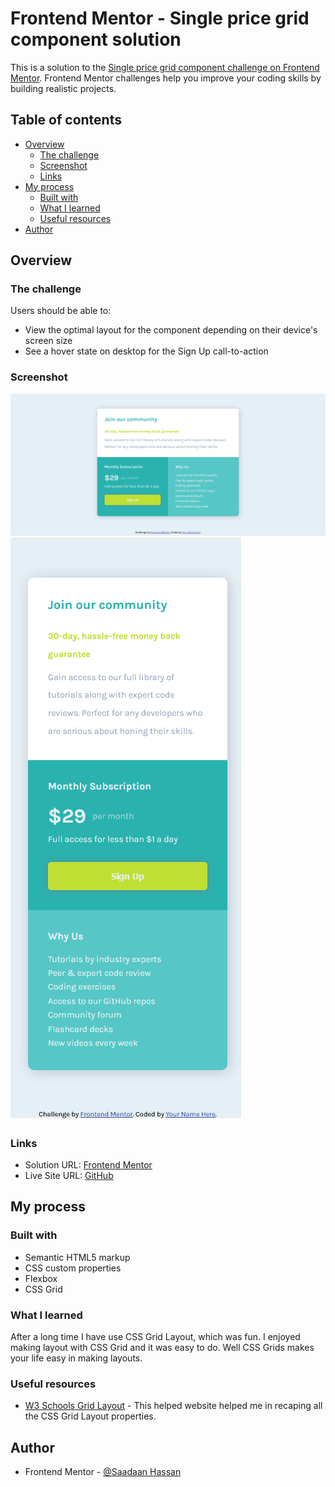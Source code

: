 # Frontend Mentor - Single price grid component solution

This is a solution to the [Single price grid component challenge on Frontend Mentor](https://www.frontendmentor.io/challenges/single-price-grid-component-5ce41129d0ff452fec5abbbc). Frontend Mentor challenges help you improve your coding skills by building realistic projects. 

## Table of contents

- [Overview](#overview)
  - [The challenge](#the-challenge)
  - [Screenshot](#screenshot)
  - [Links](#links)
- [My process](#my-process)
  - [Built with](#built-with)
  - [What I learned](#what-i-learned)
  - [Useful resources](#useful-resources)
- [Author](#author)

## Overview

### The challenge

Users should be able to:

- View the optimal layout for the component depending on their device's screen size
- See a hover state on desktop for the Sign Up call-to-action

### Screenshot

![Desktop Preview](./images/Desktop-Preview-Screenshot.png)
![Mobile Preview](./images/Mobile-Preview-Screenshot.png)

### Links

- Solution URL: [Frontend Mentor](https://www.frontendmentor.io/solutions/responsive-single-price-grid-by-using-css-grid-NtZIDrTdQk)
- Live Site URL: [GitHub](https://saadaan-hassan.github.io/Single-Price-Grid/)

## My process

### Built with

- Semantic HTML5 markup
- CSS custom properties
- Flexbox
- CSS Grid

### What I learned

After a long time I have use CSS Grid Layout, which was fun. I enjoyed making layout with CSS Grid and it was easy to do. Well CSS Grids makes your life easy in making layouts.

### Useful resources

- [W3 Schools Grid Layout](https://www.w3schools.com/css/css_grid.asp) - This helped website helped me in recaping all the CSS Grid Layout properties.

## Author

- Frontend Mentor - [@Saadaan Hassan](https://www.frontendmentor.io/profile/Saadaan-Hassan)